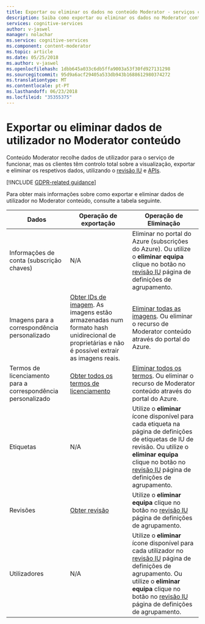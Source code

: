 ```yaml
---
title: Exportar ou eliminar os dados no conteúdo Moderator - serviços cognitivos do Azure | Microsoft Docs
description: Saiba como exportar ou eliminar os dados no Moderator conteúdo.
services: cognitive-services
author: v-jaswel
manager: nolachar
ms.service: cognitive-services
ms.component: content-moderator
ms.topic: article
ms.date: 05/25/2018
ms.author: v-jaswel
ms.openlocfilehash: 1dbb645a033c6db5ffa9003a53f30fd927131298
ms.sourcegitcommit: 95d9a6acf29405a533db943b1688612980374272
ms.translationtype: MT
ms.contentlocale: pt-PT
ms.lasthandoff: 06/23/2018
ms.locfileid: "35355375"
---
```

# <a name="export-or-delete-user-data-in-content-moderator"></a>Exportar ou eliminar dados de utilizador no Moderator conteúdo

Conteúdo Moderator recolhe dados de utilizador para o serviço de funcionar, mas os clientes têm controlo total sobre a visualização, exportar e eliminar os respetivos dados, utilizando o [revisão IU](http://contentmoderator.cognitive.microsoft.com/) e [APIs](https://docs.microsoft.com/en-us/azure/cognitive-services/content-moderator/api-reference).

[!INCLUDE [GDPR-related guidance](../../../includes/gdpr-intro-sentence.md)]

Para obter mais informações sobre como exportar e eliminar dados de utilizador no Moderator conteúdo, consulte a tabela seguinte.

| Dados | Operação de exportação | Operação de Eliminação |
| ---- | ---------------- | ---------------- |
| Informações de conta (subscrição chaves) | N/A | Eliminar no portal do Azure (subscrições do Azure). Ou utilize o **eliminar equipa** clique no botão no [revisão IU](http://contentmoderator.cognitive.microsoft.com/) página de definições de agrupamento. |
| Imagens para a correspondência personalizado | [Obter IDs de imagem](https://westus.dev.cognitive.microsoft.com/docs/services/57cf755e3f9b070c105bd2c2/operations/57cf755e3f9b070868a1f676). As imagens estão armazenadas num formato hash unidirecional de proprietárias e não é possível extrair as imagens reais. | [Eliminar todas as imagens](https://westus.dev.cognitive.microsoft.com/docs/services/57cf755e3f9b070c105bd2c2/operations/57cf755e3f9b070868a1f686). Ou eliminar o recurso de Moderator conteúdo através do portal do Azure. |
| Termos de licenciamento para a correspondência personalizado | [Obter todos os termos de licenciamento](https://westus.dev.cognitive.microsoft.com/docs/services/57cf755e3f9b070c105bd2c2/operations/57cf755e3f9b070868a1f67e) | [Eliminar todos os termos](https://westus.dev.cognitive.microsoft.com/docs/services/57cf755e3f9b070c105bd2c2/operations/57cf755e3f9b070868a1f67d). Ou eliminar o recurso de Moderator conteúdo através do portal do Azure. |
| Etiquetas | N/A | Utilize o **eliminar** ícone disponível para cada etiqueta na página de definições de etiquetas de IU de revisão. Ou utilize o **eliminar equipa** clique no botão no [revisão IU](http://contentmoderator.cognitive.microsoft.com/) página de definições de agrupamento. |
| Revisões | [Obter revisão](https://westus.dev.cognitive.microsoft.com/docs/services/580519463f9b070e5c591178/operations/580519483f9b0709fc47f9c2) | Utilize o **eliminar equipa** clique no botão no [revisão IU](http://contentmoderator.cognitive.microsoft.com/) página de definições de agrupamento.
| Utilizadores | N/A | Utilize o **eliminar** ícone disponível para cada utilizador no [revisão IU](http://contentmoderator.cognitive.microsoft.com/) página de definições de agrupamento. Ou utilize o **eliminar equipa** clique no botão no [revisão IU](http://contentmoderator.cognitive.microsoft.com/) página de definições de agrupamento. |

